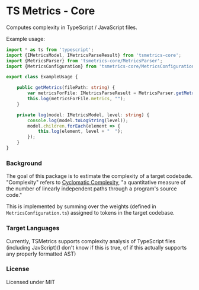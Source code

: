# TS Metrics - Core

Computes complexity in TypeScript / JavaScript files.

Example usage:
```TypeScript
import * as ts from 'typescript';
import {IMetricsModel, IMetricsParseResult} from 'tsmetrics-core';
import {MetricsParser} from 'tsmetrics-core/MetricsParser';
import {MetricsConfiguration} from 'tsmetrics-core/MetricsConfiguration';

export class ExampleUsage {

    public getMetrics(filePath: string) {
        var metricsForFile: IMetricsParseResult = MetricsParser.getMetrics(filePath, new MetricsConfiguration(), ts.ScriptTarget.ES5);
        this.log(metricsForFile.metrics, "");
    }

    private log(model: IMetricsModel, level: string) {
        console.log(model.toLogString(level));
        model.children.forEach(element => {
            this.log(element, level + "  ");
        });
    }
}

```

### Background

The goal of this package is to estimate the complexity of a target codebade. "Complexity" refers to [Cyclomatic Complexity](https://en.wikipedia.org/wiki/Cyclomatic_complexity), "a quantitative measure of the number of linearly independent paths through a program's source code."

This is implemented by summing over the weights (defined in `MetricsConfiguration.ts`) assigned to tokens in the target codebase.

### Target Languages

Currently, TSMetrics supports complexity analysis of TypeScript files (including JavScript)(I don't know if this is true, of if this actually supports any properly formatted AST)

### License

Licensed under MIT
